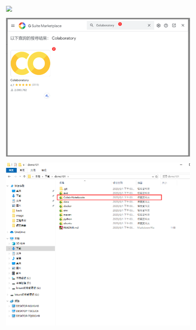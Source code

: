 <p><img src='./image/51.後端工程師領域.png'></p>

<p><img src='./image/52.功能名稱.png'></p>

<p><img src='./image/53.添加python範例.png'></p>
